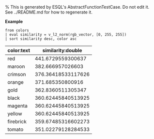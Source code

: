 % This is generated by ESQL's AbstractFunctionTestCase. Do not edit it. See ../README.md for how to regenerate it.

**Example**

```esql
from colors
| eval similarity = v_l2_norm(rgb_vector, [0, 255, 255])
| sort similarity desc, color asc
```

| color:text | similarity:double |
| --- | --- |
| red | 441.6729559300637 |
| maroon | 382.666957026603 |
| crimson | 376.36418533117626 |
| orange | 371.685350800916 |
| gold | 362.8360511305347 |
| black | 360.62445840513925 |
| magenta | 360.62445840513925 |
| yellow | 360.62445840513925 |
| firebrick | 359.67485316602273 |
| tomato | 351.02279128284533 |


